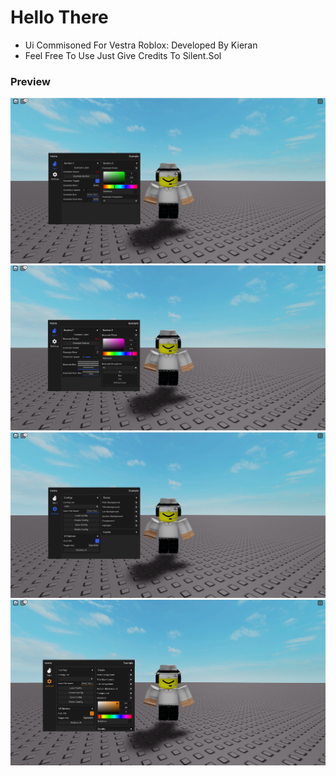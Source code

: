 # Hello There
- Ui Commisoned For Vestra Roblox: Developed By Kieran
- Feel Free To Use Just Give Credits To Silent.Sol

### Preview
![a](https://raw.githubusercontent.com/VestraTech/Roblox/main/Uis/Vestra/Collections/V5/Assets/Images/Image1.png?raw=true)
![b](https://raw.githubusercontent.com/VestraTech/Roblox/main/Uis/Vestra/Collections/V5/Assets/Images/Image2.png?raw=true)
![c](https://raw.githubusercontent.com/VestraTech/Roblox/main/Uis/Vestra/Collections/V5/Assets/Images/Image3.png?raw=true)
![d](https://raw.githubusercontent.com/VestraTech/Roblox/main/Uis/Vestra/Collections/V5/Assets/Images/Image4.png?raw=true)
